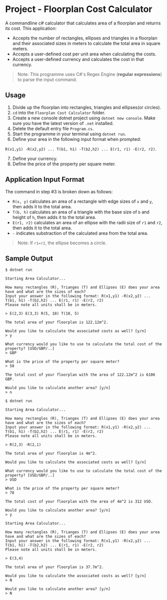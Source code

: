# Project - Floorplan Cost Calculator

A commandline c# calculator that calculates area of a floorplan and returns its cost. This application:

- Accepts the number of rectangles, ellipses and triangles in a floorplan and their associated sizes in meters to calculate the total area in square meters.
- Accepts a user-defined cost per unit area when calculating the costs.
- Accepts a user-defined currency and calculates the cost in that currency.

> Note: This programme uses C#'s Regex Engine (**regular expressions**) to parse the input command.

## Usage

1. Divide up the floorplan into rectangles, triangles and ellipses(or circles).
2. `cd` into the `Floorplan Cost Calculator` folder.
3. Create a new console dotnet project using `dotnet new console`. Make sure you have the latest version of `.net` installed.
4. Delete the default entry file `Program.cs`.
5. Start the programme in your terminal using `dotnet run`.
6. Define your area in the following input format when prompted: 

`R(x1,y1) -R(x2,y2) ... T(b1, h1) -T(b2,h2) ... E(r1, r1) -E(r2, r2)`.

7. Define your currency.
8. Define the price of the property per square meter.

## Application Input Format

The command in step #3 is broken down as follows:

- `R(x, y)` calculates an area of a rectangle with edge sizes of `x` and `y`, then adds it to the total area.
- `T(b, h)` calculates an area of a triangle with the base size of `b` and height of `h`, then adds it to the total area.
- `E(r1, r2)` calculates an area of an ellipse with the radii size of `r1` and `r2`, then adds it to the total area.
- `-` indicates substraction of the calculated area from the total area.

> Note: If `r1=r2`, the ellipse becomes a circle.

## Sample Output

```
$ dotnet run

Starting Area Calculator...

How many rectangles (R), Trianges (T) and Ellipses (E) does your area have and what are the sizes of each?
Input your answer in the following format: R(x1,y1) -R(x2,y2) ... T(b1, h1) -T(b2,h2) ... E(r1, r1) -E(r2, r2)
Please note all units shall be in meters.

> E(2,3) E(3,3) R(5, 10) T(10, 5)

The total area of your floorplan is 122.12m^2.

Would you like to calculate the associated costs as well? [y/n]
> y

What currency would you like to use to calculate the total cost of the property? [USD/GBP/..]
> GBP

What is the price of the property per square meter?
> 50

The total cost of your floorplan with the area of 122.12m^2 is 6106 GBP.

Would you like to calculate another area? [y/n]
> n
```

```
$ dotnet run

Starting Area Calculator...

How many rectangles (R), Trianges (T) and Ellipses (E) does your area have and what are the sizes of each?
Input your answer in the following format: R(x1,y1) -R(x2,y2) ... T(b1, h1) -T(b2,h2) ... E(r1, r1) -E(r2, r2)
Please note all units shall be in meters.

> R(2,3) -R(2,1)

The total area of your floorplan is 4m^2.

Would you like to calculate the associated costs as well? [y/n]

What currency would you like to use to calculate the total cost of the property? [USD/GBP/..]
> USD

What is the price of the property per square meter?
> 78

The total cost of your floorplan with the area of 4m^2 is 312 USD.

Would you like to calculate another area? [y/n]
> y

Starting Area Calculator...

How many rectangles (R), Trianges (T) and Ellipses (E) does your area have and what are the sizes of each?
Input your answer in the following format: R(x1,y1) -R(x2,y2) ... T(b1, h1) -T(b2,h2) ... E(r1, r1) -E(r2, r2)
Please note all units shall be in meters.

> E(3,4)

The total area of your floorplan is 37.7m^2.

Would you like to calculate the associated costs as well? [y/n]
> N

Would you like to calculate another area? [y/n]
> N 
```
